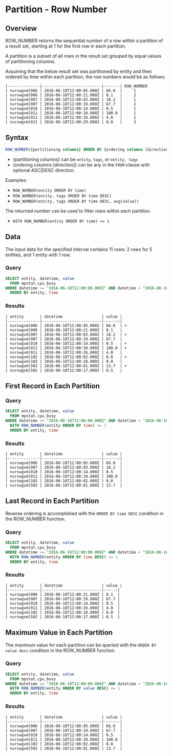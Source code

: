 # Partition - Row Number

## Overview

ROW_NUMBER returns the sequential number of a row within a partition of a result set, starting at 1 for the first row in each partition.

A partition is a subset of all rows in the result set grouped by equal values of partitioning columns.

Assuming that the below result set was partitioned by entity and then ordered by time within each partition, the row numbers would be as follows: 

```ls
|--------------|--------------------------|-------| ROW_NUMBER
| nurswgvml006 | 2016-06-18T12:00:05.000Z | 66.0  |     1
| nurswgvml006 | 2016-06-18T12:00:21.000Z | 8.1   |     2
| nurswgvml007 | 2016-06-18T12:00:03.000Z | 18.2  |     1
| nurswgvml007 | 2016-06-18T12:00:19.000Z | 67.7  |     2
| nurswgvml010 | 2016-06-18T12:00:14.000Z | 0.5   |     1
| nurswgvml011 | 2016-06-18T12:00:10.000Z | 100.0 |     1
| nurswgvml011 | 2016-06-18T12:00:26.000Z | 4.0   |     2
| nurswgvml011 | 2016-06-18T12:00:29.000Z | 0.0   |     3
```

## Syntax

```sql
ROW_NUMBER({partitioning columns} ORDER BY {ordering columns [direction]})
```

* {partitioning columns} can be `entity`, `tags`, or `entity, tags`
* {ordering columns [direction]} can be any in the `FROM` clause with optional ASC|DESC direction.

Examples:

* `ROW_NUMBER(entity ORDER BY time)`
* `ROW_NUMBER(entity, tags ORDER BY time DESC)`
* `ROW_NUMBER(entity, tags ORDER BY time DESC, avg(value))`
 
 The returned number can be used to filter rows within each partition.
 
 * `WITH ROW_NUMBER(entity ORDER BY time) <= 1`

## Data

The input data for the specified interval contains 11 rows: 2 rows for 5 entities, and 1 entity with 1 row.

### Query

```sql
SELECT entity, datetime, value
  FROM mpstat.cpu_busy
WHERE datetime >= "2016-06-18T12:00:00.000Z" AND datetime < "2016-06-18T12:00:30.000Z"
  ORDER BY entity, time
```

### Results

```ls
| entity       | datetime                 | value | 
|--------------|--------------------------|------:| 
| nurswgvml006 | 2016-06-18T12:00:05.000Z | 66.0  | +
| nurswgvml006 | 2016-06-18T12:00:21.000Z | 8.1   | 
| nurswgvml007 | 2016-06-18T12:00:03.000Z | 18.2  | +
| nurswgvml007 | 2016-06-18T12:00:19.000Z | 67.7  | 
| nurswgvml010 | 2016-06-18T12:00:14.000Z | 0.5   | +
| nurswgvml011 | 2016-06-18T12:00:10.000Z | 100.0 | +
| nurswgvml011 | 2016-06-18T12:00:26.000Z | 4.0   | 
| nurswgvml102 | 2016-06-18T12:00:02.000Z | 0.0   | +
| nurswgvml102 | 2016-06-18T12:00:18.000Z | 0.0   | 
| nurswgvml502 | 2016-06-18T12:00:01.000Z | 13.7  | +
| nurswgvml502 | 2016-06-18T12:00:17.000Z | 0.5   | 
```

## First Record in Each Partition

### Query

```sql
SELECT entity, datetime, value
  FROM mpstat.cpu_busy
WHERE datetime >= "2016-06-18T12:00:00.000Z" AND datetime < "2016-06-18T12:00:30.000Z"
  WITH ROW_NUMBER(entity ORDER BY time) <= 1
  ORDER BY entity, time
```

### Results

```ls
| entity       | datetime                 | value | 
|--------------|--------------------------|------:| 
| nurswgvml006 | 2016-06-18T12:00:05.000Z | 66.0  | 
| nurswgvml007 | 2016-06-18T12:00:03.000Z | 18.2  | 
| nurswgvml010 | 2016-06-18T12:00:14.000Z | 0.5   | 
| nurswgvml011 | 2016-06-18T12:00:10.000Z | 100.0 | 
| nurswgvml102 | 2016-06-18T12:00:02.000Z | 0.0   | 
| nurswgvml502 | 2016-06-18T12:00:01.000Z | 13.7  | 
```

## Last Record in Each Partition

Reverse ordering is accomplished with the `ORDER BY time DESC` condition in the ROW_NUMBER function.

### Query

```sql
SELECT entity, datetime, value
  FROM mpstat.cpu_busy
WHERE datetime >= "2016-06-18T12:00:00.000Z" AND datetime < "2016-06-18T12:00:30.000Z"
  WITH ROW_NUMBER(entity ORDER BY time DESC) <= 1
  ORDER BY entity, time
```

### Results

```ls
| entity       | datetime                 | value | 
|--------------|--------------------------|-----:| 
| nurswgvml006 | 2016-06-18T12:00:21.000Z | 8.1  | 
| nurswgvml007 | 2016-06-18T12:00:19.000Z | 67.7 | 
| nurswgvml010 | 2016-06-18T12:00:14.000Z | 0.5  | 
| nurswgvml011 | 2016-06-18T12:00:26.000Z | 4.0  | 
| nurswgvml102 | 2016-06-18T12:00:18.000Z | 0.0  | 
| nurswgvml502 | 2016-06-18T12:00:17.000Z | 0.5  | 
```

## Maximum Value in Each Partition

The maximum value for each partition can be queried with the `ORDER BY value desc` condition in the ROW_NUMBER function.

### Query

```sql
SELECT entity, datetime, value
  FROM mpstat.cpu_busy
WHERE datetime >= "2016-06-18T12:00:00.000Z" AND datetime < "2016-06-18T12:00:30.000Z"
  WITH ROW_NUMBER(entity ORDER BY value DESC) <= 1
  ORDER BY entity, time
```

### Results

```ls
| entity       | datetime                 | value | 
|--------------|--------------------------|-------| 
| nurswgvml006 | 2016-06-18T12:00:05.000Z | 66.0  | 
| nurswgvml007 | 2016-06-18T12:00:19.000Z | 67.7  | 
| nurswgvml010 | 2016-06-18T12:00:14.000Z | 0.5   | 
| nurswgvml011 | 2016-06-18T12:00:10.000Z | 100.0 | 
| nurswgvml102 | 2016-06-18T12:00:02.000Z | 0.0   | 
| nurswgvml502 | 2016-06-18T12:00:01.000Z | 13.7  | 
```
